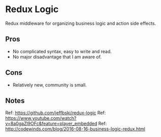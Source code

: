 # Redux Logic

Redux middleware for organizing business logic and action side effects.


## Pros

- No complicated syntax, easy to write and read.
- No major disadvantage that I am aware of.


## Cons

- Relatively new, community is small.


## Notes

Ref: https://github.com/jeffbski/redux-logic
Ref: https://www.youtube.com/watch?v=8a0gaZl9OFc&feature=player_embedded
Ref: http://codewinds.com/blog/2016-08-16-business-logic-redux.html

